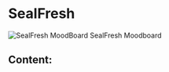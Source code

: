# SealFresh
![SealFresh MoodBoard](https://github.com/user-attachments/assets/597f2403-38f6-4a9d-b756-50a294d96fdc)
SealFresh Moodboard

## Content:
